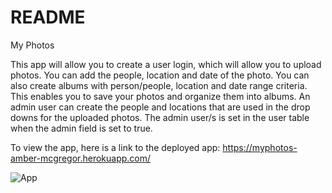 # README

My Photos
 
This app will allow you to create a user login, which will allow you to upload photos.  You can add the people, location and date of the photo.  You can also create albums with person/people, location and date range criteria.  This enables you to save your photos and organize them into albums.  An admin user can create the people and locations that are used in the drop downs for the uploaded photos.  The admin user/s is set in the user table when the admin field is set to true.

To view the app, here is a link to the deployed app:  https://myphotos-amber-mcgregor.herokuapp.com/

![App](/images/myphotos.png)
